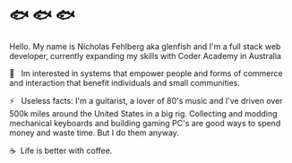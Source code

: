 # 	🐟	🐟	🐟

Hello. My name is Nicholas Fehlberg aka glenfish and I'm a full stack web developer, currently expanding my skills with Coder Academy in Australia

💬  &nbsp; Im interested in systems that empower people and forms of commerce and interaction that benefit individuals and small communities.

⚡  &nbsp; Useless facts: I'm a guitarist, a lover of 80's music and I've driven over 500k miles around the United States in a big rig. Collecting and modding mechanical keyboards and building gaming PC's are good ways to spend money and waste time. But I do them anyway.

☕&nbsp; Life is better with coffee.  

